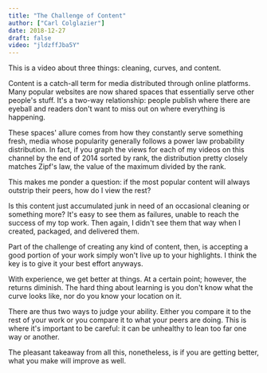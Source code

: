 ```yaml
---
title: "The Challenge of Content"
author: ["Carl Colglazier"]
date: 2018-12-27
draft: false
video: "jldzffJba5Y"
---
```


This is a video about three things: cleaning, curves, and content.

Content is a catch-all term for media distributed through online
platforms. Many popular websites are now shared spaces that
essentially serve other people's stuff. It's a two-way relationship:
people publish where there are eyeball and readers don't want to miss
out on where everything is happening.

These spaces' allure comes from how they constantly serve something
fresh, media whose popularity generally follows a power law
probability distribution. In fact, if you graph the views for each of
my videos on this channel by the end of 2014 sorted by rank, the
distribution pretty closely matches Zipf's law, the value of the
maximum divided by the rank.

This makes me ponder a question: if the most popular content
will always outstrip their peers, how do I view the rest?

Is this content just accumulated junk in need of an occasional cleaning
or something more?
It's easy to see them as failures, unable to reach the success of my
top work. Then again, I didn't see them that way when I created, packaged,
and delivered them.

Part of the challenge of creating any kind of content, then,
is accepting a good portion of your work simply won't live up
to your highlights. I think the key is to give it your best
effort anyways.

With experience, we get better at things. At a certain point;
however, the returns diminish. The hard thing about learning
is you don't know what the curve looks like, nor do you know
your location on it.

There are thus two ways to judge your ability. Either you compare
it to the rest of your work or you compare it to what your peers
are doing. This is where it's important to be careful: it can be
unhealthy to lean too far one way or another.

The pleasant takeaway from all this, nonetheless, is if you are
getting better, what you make will improve as well.
